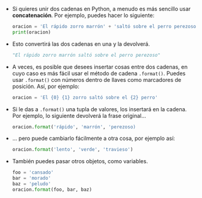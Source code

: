 - Si quieres unir dos cadenas en Python, a menudo es más sencillo usar **concatenación**. Por ejemplo, puedes hacer lo siguiente:

    ```python
    oracion = 'El rápido zorro marrón' + 'saltó sobre el perro perezoso'
    print(oracion)
    ```

- Esto convertirá las dos cadenas en una y la devolverá.

    ```python
    "El rápido zorro marrón saltó sobre el perro perezoso"
    ```

- A veces, es posible que desees insertar cosas entre dos cadenas, en cuyo caso es más fácil usar el método de cadena `.format()`. Puedes usar `.format()` con números dentro de llaves como marcadores de posición. Así, por ejemplo:

    ```python
    oracion = 'El {0} {1} zorro saltó sobre el {2} perro'
    ```

- Si le das a `.format()` una tupla de valores, los insertará en la cadena. Por ejemplo, lo siguiente devolverá la frase original...

    ```python
    oracion.format('rápido', 'marrón', 'perezoso)
    ```

- ... pero puede cambiarlo fácilmente a otra cosa, por ejemplo así:

    ```python
    oracion.format('lento', 'verde', 'travieso')
    ```

- También puedes pasar otros objetos, como variables.

    ```python
    foo = 'cansado'
    bar = 'morado'
    baz = 'peludo'
    oracion.format(foo, bar, baz)
    ```
